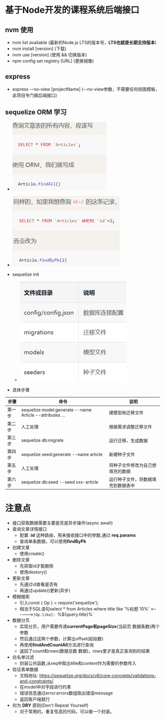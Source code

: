 # 基于Node开发的课程系统后端接口



## nvm 使用
  - nvm list available   (最新的Node.js LTS的版本号，**LTS也就是长期支持版本**)
  - nvm install [version]  (下载)
  - nvm use [version] (使用 && 切换版本)
  - npm config set registry [URL]  (更换镜像)

## express
  - express --no-view [projectName] (--no-view参数，不需要任何视图模板，此项目专门做后端接口)
  

## sequelize ORM 学习
- ![alt text](image.png)
- ![alt text](image-1.png)
- sequelize init
  - ![alt text](image-2.png)
  
- 具体步骤

|步骤	|命令|	说明|
| --- | --- | --- |
|第一步	|sequelize model:generate --name Article --attributes ...|	建模型和迁移文件|
|第二步|	人工处理	|根据需求调整迁移文件
|第三步|	sequelize db:migrate|	运行迁移，生成数据|表
|第四步|	sequelize seed:generate --name article	|新建种子文件
|第五步|	人工处理	|将种子文件修改为自己想填充的数据
|第六步|	sequelize db:seed --seed xxx-article	|运行种子文件，将数据填充到数据表中


# 注意点
- 接口获取数据需要主要是否是异步操作(async await)
- 查询文章详情接口
  - 配置 **:id** 这种路由，用来接收接口中的参数,通过 **req.params**
  - 查询单条数据，可以使用**findByPk**
- 创建文章
  - 使用create()
- 删除文章
  - 先获取id才能删除
  - 使用destory()
- 更新文章
  - 先通过id查看是否有
  - 再通过update()更新(异步)
- 模糊搜索
  - 引入const { Op } = require('sequelize');
  - 相当于SQL语句select * from Articles where title like '%标题 10%' <------>`[Op.like]: `%${query.title}%`
- 数据分页
  - 实现分页，用户需要传递**currentPage和pageSize**(当前页  数据条数)两个参数
  - 然后通过这两个参数，计算出offset(起始数)
  - 再使用**findAndCountAll**方法进行查询
  - 返回了count和rows(数据总数 数据)，rows里才是真正查询到的结果
- 白名单过滤
  - 封装公共函数,从req中取出title和content作为需要的参数传入
- 验证表单数据
  - 文档地址:  https://sequelize.org/docs/v6/core-concepts/validations-and-constraints/
  - 在model中对字段进行约束
  - 错误信息通过error.errors数组取出错误message
  - 返回客户端就行
- 何为 **DRY** 原则(Don't Repeat Yourself)
  - 对于常用的，重复性高的代码，可以做一个封装。
